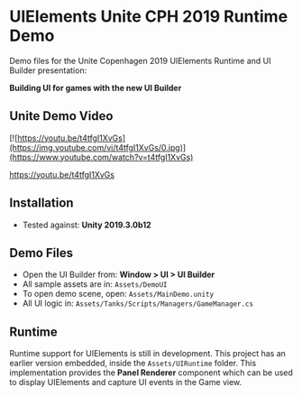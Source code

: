 # UIElements Unite CPH 2019 Runtime Demo

Demo files for the Unite Copenhagen 2019 UIElements Runtime and UI Builder presentation:

**Building UI for games with the new UI Builder**

## Unite Demo Video

[![https://youtu.be/t4tfgI1XvGs](https://img.youtube.com/vi/t4tfgI1XvGs/0.jpg)](https://www.youtube.com/watch?v=t4tfgI1XvGs)

https://youtu.be/t4tfgI1XvGs

## Installation

* Tested against: **Unity 2019.3.0b12**

## Demo Files

* Open the UI Builder from: **Window > UI > UI Builder**
* All sample assets are in: `Assets/DemoUI`
* To open demo scene, open: `Assets/MainDemo.unity`
* All UI logic in: `Assets/Tanks/Scripts/Managers/GameManager.cs`

## Runtime

Runtime support for UIElements is still in development. This project has an earlier version embedded, inside the `Assets/UIRuntime` folder. This implementation provides the **Panel Renderer** component which can be used to display UIElements and capture UI events in the Game view.